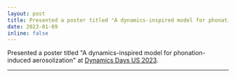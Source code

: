 ```yaml
---
layout: post
title: Presented a poster titled "A dynamics-inspired model for phonation-induced aerosolization" at Dynamics Days US 2023. 
date: 2023-01-09
inline: false
---
```


Presented a poster titled "A dynamics-inspired model for phonation-induced aerosolization" at [Dynamics Days US 2023](https://sites.google.com/view/dynamicsdays2023/home?authuser=0). 

***